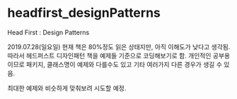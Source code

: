 # headfirst_designPatterns
Head First : Design Patterns

2019.07.28(일요일)
현재 책은 80%정도 읽은 상태지만, 아직 이해도가 낮다고 생각됨.
따라서 헤드퍼스트 디자인패턴 책을 예제들 기준으로 코딩해보기로 함.
개인적인 공부용이므로 패키지, 클래스명이 예제와 다를수도 있고
기타 여러가지 다른 경우가 생길 수 있음.

최대한 예제와 비슷하게 맞춰보려 시도할 예정.
